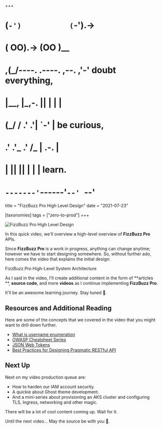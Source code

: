 +++
#   (`-')           (`-').->
#   ( OO).->        (OO )__
# ,(_/----. .----. ,--. ,'-' doubt everything,
# |__,    |\_,-.  ||  | |  |
#  (_/   /    .' .'|  `-'  | be curious,
#  .'  .'_  .'  /_ |  .-.  |
# |       ||      ||  | |  | learn.
# `-------'`------'`--' `--'

title = "FizzBuzz Pro High Level Design"
date = "2021-07-23"

[taxonomies]
tags = ["zero-to-prod"]
+++

![FizzBuzz Pro High Level Design](/zerotohero-dev/content/images/size/w1200/2024/03/blueprint.png)

In this quick video, we'll overview a high-level overview of **FizzBuzz Pro**
APIs.

Since **FizzBuzz Pro** is a work in progress, anything can change anytime;
however we have to start designing somewhere. So, without further ado, here
comes the video that explains the initial design:

FizzBuzz.Pro High-Level System Architecture

As I said in the video, I'll create additional content in the form of **articles
**, **source code**, and more **videos** as I continue implementing **FizzBuzz
Pro**.

It'll be an awesome learning journey. Stay tuned 🎵.

Resources and Additional Reading
--------------------------------

Here are some of the concepts that we covered in the video that you might want
to drill down further.

* [What is username enumeration](https://www.virtuesecurity.com/kb/username-enumeration/)
* [OWASP Cheatsheet Series](https://cheatsheetseries.owasp.org/index.html)
* [JSON Web Tokens](https://jwt.io/)
* [Best Practices for Designing Pragmatic RESTful API](https://www.vinaysahni.com/best-practices-for-a-pragmatic-restful-api)

Next Up
-------

Next on my video production queue are:

* How to harden our IAM account security.
* A quickie about Ghost theme development.
* And a mini-series about provisioning an AKS cluster and configuring TLS,
  Ingress, networking and other magic.

There will be a lot of cool content coming up. Wait for it.

Until the next video... May the source be with you 🦄.
